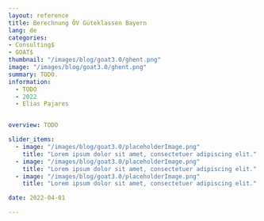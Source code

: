 ```yaml
---
layout: reference
title: Berechnung ÖV Güteklassen Bayern
lang: de
categories:
- Consulting$
- GOAT$
thumbnail: "/images/blog/goat3.0/ghent.png"
image: "/images/blog/goat3.0/ghent.png"
summary: TODO.
information:
  - TODO
  - 2022 
  - Elias Pajares


overview: TODO

slider_items:
  - image: "/images/blog/goat3.0/placeholderImage.png"
    title: "Lorem ipsum dolor sit amet, consectetuer adipiscing elit."
  - image: "/images/blog/goat3.0/placeholderImage.png"
    title: "Lorem ipsum dolor sit amet, consectetuer adipiscing elit."
  - image: "/images/blog/goat3.0/placeholderImage.png"
    title: "Lorem ipsum dolor sit amet, consectetuer adipiscing elit."

date: 2022-04-01

---
```


